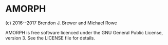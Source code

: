 AMORPH
========

(c) 2016--2017 Brendon J. Brewer and Michael Rowe

AMORPH is free software licenced under the GNU General Public License,
version 3. See the LICENSE file for details.
